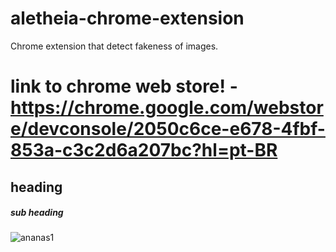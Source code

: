 # aletheia-chrome-extension
Chrome extension that detect fakeness of images.

# link to chrome web store! - https://chrome.google.com/webstore/devconsole/2050c6ce-e678-4fbf-853a-c3c2d6a207bc?hl=pt-BR
## heading

##### sub heading
![ananas1](https://user-images.githubusercontent.com/38374862/160453804-71b08083-c40b-46d4-97d3-025d9e181536.png)
